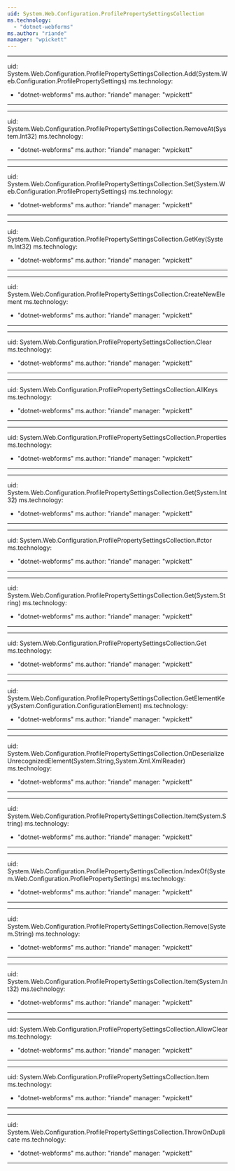 ```yaml
---
uid: System.Web.Configuration.ProfilePropertySettingsCollection
ms.technology: 
  - "dotnet-webforms"
ms.author: "riande"
manager: "wpickett"
---
```


---
uid: System.Web.Configuration.ProfilePropertySettingsCollection.Add(System.Web.Configuration.ProfilePropertySettings)
ms.technology: 
  - "dotnet-webforms"
ms.author: "riande"
manager: "wpickett"
---

---
uid: System.Web.Configuration.ProfilePropertySettingsCollection.RemoveAt(System.Int32)
ms.technology: 
  - "dotnet-webforms"
ms.author: "riande"
manager: "wpickett"
---

---
uid: System.Web.Configuration.ProfilePropertySettingsCollection.Set(System.Web.Configuration.ProfilePropertySettings)
ms.technology: 
  - "dotnet-webforms"
ms.author: "riande"
manager: "wpickett"
---

---
uid: System.Web.Configuration.ProfilePropertySettingsCollection.GetKey(System.Int32)
ms.technology: 
  - "dotnet-webforms"
ms.author: "riande"
manager: "wpickett"
---

---
uid: System.Web.Configuration.ProfilePropertySettingsCollection.CreateNewElement
ms.technology: 
  - "dotnet-webforms"
ms.author: "riande"
manager: "wpickett"
---

---
uid: System.Web.Configuration.ProfilePropertySettingsCollection.Clear
ms.technology: 
  - "dotnet-webforms"
ms.author: "riande"
manager: "wpickett"
---

---
uid: System.Web.Configuration.ProfilePropertySettingsCollection.AllKeys
ms.technology: 
  - "dotnet-webforms"
ms.author: "riande"
manager: "wpickett"
---

---
uid: System.Web.Configuration.ProfilePropertySettingsCollection.Properties
ms.technology: 
  - "dotnet-webforms"
ms.author: "riande"
manager: "wpickett"
---

---
uid: System.Web.Configuration.ProfilePropertySettingsCollection.Get(System.Int32)
ms.technology: 
  - "dotnet-webforms"
ms.author: "riande"
manager: "wpickett"
---

---
uid: System.Web.Configuration.ProfilePropertySettingsCollection.#ctor
ms.technology: 
  - "dotnet-webforms"
ms.author: "riande"
manager: "wpickett"
---

---
uid: System.Web.Configuration.ProfilePropertySettingsCollection.Get(System.String)
ms.technology: 
  - "dotnet-webforms"
ms.author: "riande"
manager: "wpickett"
---

---
uid: System.Web.Configuration.ProfilePropertySettingsCollection.Get
ms.technology: 
  - "dotnet-webforms"
ms.author: "riande"
manager: "wpickett"
---

---
uid: System.Web.Configuration.ProfilePropertySettingsCollection.GetElementKey(System.Configuration.ConfigurationElement)
ms.technology: 
  - "dotnet-webforms"
ms.author: "riande"
manager: "wpickett"
---

---
uid: System.Web.Configuration.ProfilePropertySettingsCollection.OnDeserializeUnrecognizedElement(System.String,System.Xml.XmlReader)
ms.technology: 
  - "dotnet-webforms"
ms.author: "riande"
manager: "wpickett"
---

---
uid: System.Web.Configuration.ProfilePropertySettingsCollection.Item(System.String)
ms.technology: 
  - "dotnet-webforms"
ms.author: "riande"
manager: "wpickett"
---

---
uid: System.Web.Configuration.ProfilePropertySettingsCollection.IndexOf(System.Web.Configuration.ProfilePropertySettings)
ms.technology: 
  - "dotnet-webforms"
ms.author: "riande"
manager: "wpickett"
---

---
uid: System.Web.Configuration.ProfilePropertySettingsCollection.Remove(System.String)
ms.technology: 
  - "dotnet-webforms"
ms.author: "riande"
manager: "wpickett"
---

---
uid: System.Web.Configuration.ProfilePropertySettingsCollection.Item(System.Int32)
ms.technology: 
  - "dotnet-webforms"
ms.author: "riande"
manager: "wpickett"
---

---
uid: System.Web.Configuration.ProfilePropertySettingsCollection.AllowClear
ms.technology: 
  - "dotnet-webforms"
ms.author: "riande"
manager: "wpickett"
---

---
uid: System.Web.Configuration.ProfilePropertySettingsCollection.Item
ms.technology: 
  - "dotnet-webforms"
ms.author: "riande"
manager: "wpickett"
---

---
uid: System.Web.Configuration.ProfilePropertySettingsCollection.ThrowOnDuplicate
ms.technology: 
  - "dotnet-webforms"
ms.author: "riande"
manager: "wpickett"
---
